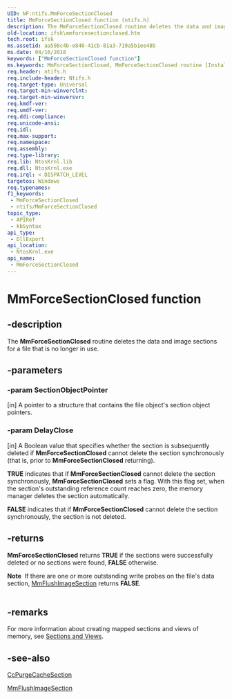 ```yaml
---
UID: NF:ntifs.MmForceSectionClosed
title: MmForceSectionClosed function (ntifs.h)
description: The MmForceSectionClosed routine deletes the data and image sections for a file that is no longer in use.
old-location: ifsk\mmforcesectionclosed.htm
tech.root: ifsk
ms.assetid: aa598c4b-e840-41cb-81a3-719a5b1ee48b
ms.date: 04/16/2018
keywords: ["MmForceSectionClosed function"]
ms.keywords: MmForceSectionClosed, MmForceSectionClosed routine [Installable File System Drivers], ifsk.mmforcesectionclosed, mmref_d2466446-15b8-4152-a7ff-3ebe1f05cd68.xml, ntifs/MmForceSectionClosed
req.header: ntifs.h
req.include-header: Ntifs.h
req.target-type: Universal
req.target-min-winverclnt: 
req.target-min-winversvr: 
req.kmdf-ver: 
req.umdf-ver: 
req.ddi-compliance: 
req.unicode-ansi: 
req.idl: 
req.max-support: 
req.namespace: 
req.assembly: 
req.type-library: 
req.lib: NtosKrnl.lib
req.dll: NtosKrnl.exe
req.irql: < DISPATCH_LEVEL
targetos: Windows
req.typenames: 
f1_keywords:
 - MmForceSectionClosed
 - ntifs/MmForceSectionClosed
topic_type:
 - APIRef
 - kbSyntax
api_type:
 - DllExport
api_location:
 - NtosKrnl.exe
api_name:
 - MmForceSectionClosed
---
```


# MmForceSectionClosed function


## -description

The <b>MmForceSectionClosed</b> routine deletes the data and image sections for a file that is no longer in use.

## -parameters

### -param SectionObjectPointer 

[in]
A pointer to a structure that contains the file object's section object pointers.

### -param DelayClose 

[in]
A Boolean value that specifies whether the section is subsequently deleted if <b>MmForceSectionClosed</b> cannot delete the section synchronously (that is, prior to <b>MmForceSectionClosed</b> returning). 

<b>TRUE</b> indicates that if <b>MmForceSectionClosed</b> cannot delete the section synchronously, <b>MmForceSectionClosed</b> sets a flag. With this flag set, when the section's outstanding reference count reaches zero, the memory manager deletes the section automatically. 

<b>FALSE</b> indicates that if <b>MmForceSectionClosed</b> cannot delete the section synchronously, the section is not deleted.

## -returns

<b>MmForceSectionClosed</b> returns <b>TRUE</b> if the sections were successfully deleted or no sections were found, <b>FALSE</b> otherwise.

<div class="alert"><b>Note</b>  If there are one or more outstanding write probes on the file's data section, <a href="/windows-hardware/drivers/ddi/ntifs/nf-ntifs-mmflushimagesection">MmFlushImageSection</a> returns <b>FALSE</b>.</div>
<div> </div>

## -remarks

For more information about creating mapped sections and views of memory, see <a href="/windows-hardware/drivers/ddi/index">Sections and Views</a>.

## -see-also

<a href="/windows-hardware/drivers/ddi/ntifs/nf-ntifs-ccpurgecachesection">CcPurgeCacheSection</a>



<a href="/windows-hardware/drivers/ddi/ntifs/nf-ntifs-mmflushimagesection">MmFlushImageSection</a>